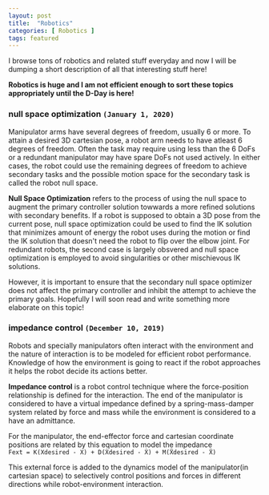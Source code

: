 ```yaml
---
layout: post
title:  "Robotics"
categories: [ Robotics ]
tags: featured
---
```


I browse tons of robotics and related stuff everyday and now I will be dumping a short description of all that interesting stuff here! 

**Robotics is huge and I am not efficient enough to sort these topics appropriately until the D-Day is here!**

### null space optimization `(January 1, 2020)` 

Manipulator arms have several degrees of freedom, usually 6 or more. To attain a desired 3D cartesian pose, a robot arm needs to have atleast 6 degrees of freedom. Often the task may require using less than the 6 DoFs or a redundant manipulator may have spare DoFs not used actively. In either cases, the robot could use the remaining degrees of freedom to achieve secondary tasks and the possible motion space for the secondary task is called the robot null space. 

**Null Space Optimization** refers to the process of using the null space to augment the primary controller solution towwards a more refined solutions with secondary benefits. If a robot is supposed to obtain a 3D pose from the current pose, null space optimization could be used to find the IK solution that minimizes amount of energy the robot uses during the motion or find the IK solution that doesn't need the robot to flip over the elbow joint. For redundant robots, the second case is largely obsvered and null space optimization is employed to avoid singularities or other mischievous IK solutions. 

However, it is important to ensure that the secondary null space optimizer does not affect the primary controller and inhibit the attempt to achieve the primary goals. Hopefully I will soon read and write something more elaborate on this topic!

### impedance control `(December 10, 2019)` 

Robots and specially manipulators often interact with the environment and the nature of interaction is to be modeled for efficient robot performance. Knowledge of how the environment is going to react if the robot approaches it helps the robot decide its actions better. 

**Impedance control** is a robot control technique where the force-position relationship is defined for the interaction. The end of the manipulator is considered to have a virtual impedance defined by a spring-mass-damper system related by force and mass while the environment is considered to a have an admittance. 

For the manipulator, the end-effector force and cartesian coordinate positions are related by this equation to model the impedance 
<br> `Fext = K(Xdesired - X) + D(Ẋdesired - Ẋ) + M(Ẍdesired - Ẍ)` 

This external force is added to the dynamics model of the manipulator(in cartesian space) to selectively control positions and forces in different directions while robot-environment interaction.